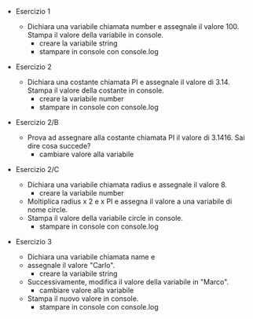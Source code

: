 - Esercizio 1
    - Dichiara una variabile chiamata number e assegnale il valore 100. Stampa il valore della variabile in console.
        - creare la variabile string
        - stampare in console con console.log


- Esercizio 2
    - Dichiara una costante chiamata PI e assegnale il valore di 3.14. Stampa il valore della costante in console.
        - creare la variabile number
        - stampare in console con console.log

- Esercizio 2/B
    - Prova ad assegnare alla costante chiamata PI il valore di 3.1416. Sai dire cosa succede?
        - cambiare valore alla variabile

- Esercizio 2/C
    - Dichiara una variabile chiamata radius e assegnale il valore 8.
        - creare la variabile number
    - Moltiplica radius x 2 e x PI e assegna il valore a una variabile di nome circle.
    - Stampa il valore della variabile circle in console.
        - stampare in console con console.log

- Esercizio 3
    - Dichiara una variabile chiamata name e
    - assegnale il valore "Carlo".
        - creare la variabile string
    - Successivamente, modifica il valore della variabile in "Marco".
        - cambiare valore alla variabile
    - Stampa il nuovo valore in console.
        - stampare in console con console.log